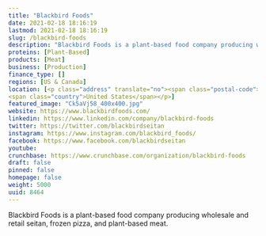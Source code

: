 ```yaml
---
title: "Blackbird Foods"
date: 2021-02-18 18:16:19
lastmod: 2021-02-18 18:16:19
slug: /blackbird-foods
description: "Blackbird Foods is a plant-based food company producing wholesale and retail seitan, frozen pizza, and plant-based meat."
proteins: [Plant-Based]
products: [Meat]
business: [Production]
finance_type: []
regions: [US & Canada]
location: [<p class="address" translate="no"><span class="postal-code">11101</span><br>
<span class="country">United States</span></p>]
featured_image: "Ck5aVj58_400x400.jpg"
website: https://www.blackbirdfoods.com/
linkedin: https://www.linkedin.com/company/blackbird-foods
twitter: https://twitter.com/blackbirdseitan
instagram: https://www.instagram.com/blackbird_foods/
facebook: https://www.facebook.com/blackbirdseitan
youtube: 
crunchbase: https://www.crunchbase.com/organization/blackbird-foods
draft: false
pinned: false
homepage: false
weight: 5000
uuid: 8464
---
```

Blackbird Foods is a plant-based food company producing wholesale and retail seitan, frozen pizza, and plant-based meat.
